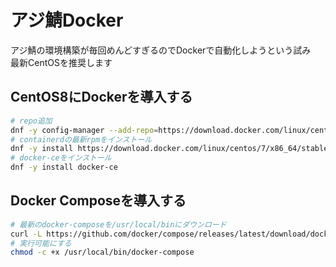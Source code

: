# アジ鯖Docker
アジ鯖の環境構築が毎回めんどすぎるのでDockerで自動化しようという試み  
最新CentOSを推奨します

## CentOS8にDockerを導入する
```bash
# repo追加
dnf -y config-manager --add-repo=https://download.docker.com/linux/centos/docker-ce.repo
# containerdの最新rpmをインストール
dnf -y install https://download.docker.com/linux/centos/7/x86_64/stable/Packages/containerd.io-1.2.6-3.3.el7.x86_64.rpm
# docker-ceをインストール
dnf -y install docker-ce
```

## Docker Composeを導入する
```bash
# 最新のdocker-composeを/usr/local/binにダウンロード
curl -L https://github.com/docker/compose/releases/latest/download/docker-compose-$(uname -s)-$(uname -m) -o /usr/local/bin/docker-compose
# 実行可能にする
chmod -c +x /usr/local/bin/docker-compose
```
